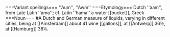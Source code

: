 ===Variant spellings===
''Aum'', ''Awm''
===Etymology===
Dutch ''aam'', from Late Latin ''ama''; cf. Latin ''hama'' a water [[bucket]], Greek 
===Noun=== 
#A Dutch and German measure of liquids, varying in different cities, being at [[Amsterdam]] about 41 wine [[gallons]], at [[Antwerp]] 36&frac12;, at [[Hamburg]] 38&frac14;.